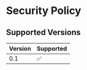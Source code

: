 # Security Policy

## Supported Versions


| Version | Supported          |
| ------- | ------------------ |
| 0.1   | :white_check_mark: |
